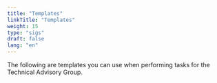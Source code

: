 ```yaml
---
title: "Templates"
linkTitle: "Templates"
weight: 15
type: "sigs"
draft: false
lang: "en"
---
```


The following are templates you can use when performing tasks for the Technical Advisory Group.
